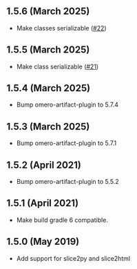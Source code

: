 1.5.6 (March 2025)
------------------

- Make classes serializable ([#22](https://github.com/ome/ice-builder-gradle/pull/22))


1.5.5 (March 2025)
------------------

- Make class serializable ([#21](https://github.com/ome/ice-builder-gradle/pull/21))


1.5.4 (March 2025)
------------------

- Bump omero-artifact-plugin to 5.7.4

1.5.3 (March 2025)
------------------

- Bump omero-artifact-plugin to 5.7.1

1.5.2 (April 2021)
------------------

- Bump omero-artifact-plugin to 5.5.2

1.5.1 (April 2021)
------------------

- Make build gradle 6 compatible.

1.5.0 (May 2019)
----------------

- Add support for slice2py and slice2html
